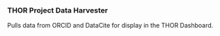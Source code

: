 ### THOR Project Data Harvester

Pulls data from ORCID and DataCite for display in the THOR Dashboard.
